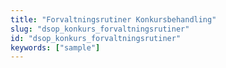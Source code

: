 ```yaml
---
title: "Forvaltningsrutiner Konkursbehandling"
slug: "dsop_konkurs_forvaltningsrutiner"
id: "dsop_konkurs_forvaltningsrutiner"
keywords: ["sample"]
---
```


<br  />